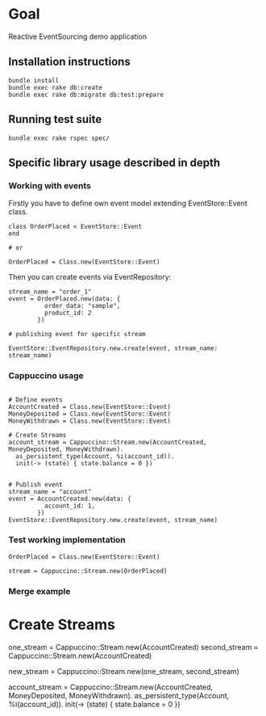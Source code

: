 # Goal

Reactive EventSourcing demo application

## Installation instructions

```
bundle install
bundle exec rake db:create
bundle exec rake db:migrate db:test:prepare
```

## Running test suite

```
bundle exec rake rspec spec/
```

## Specific library usage described in depth

### Working with events

Firstly you have to define own event model extending EventStore::Event class.

```
class OrderPlaced < EventStore::Event
end

# or

OrderPlaced = Class.new(EventStore::Event)
```

Then you can create events via EventRepository:

```
stream_name = "order_1"
event = OrderPlaced.new(data: {
          order_data: "sample",
          product_id: 2
        })

# publishing event for specific stream

EventStore::EventRepository.new.create(event, stream_name: stream_name)
```

### Cappuccino usage

```

# Define events
AccountCreated = Class.new(EventStore::Event)
MoneyDeposited = Class.new(EventStore::Event)
MoneyWithdrawn = Class.new(EventStore::Event)

# Create Streams
account_stream = Cappuccino::Stream.new(AccountCreated, MoneyDeposited, MoneyWithdrawn).
  as_persistent_type(Account, %i(account_id)).
  init(-> (state) { state.balance = 0 })


# Publish event
stream_name = "account"
event = AccountCreated.new(data: {
          account_id: 1,
        })
EventStore::EventRepository.new.create(event, stream_name)

```

### Test working implementation

```
OrderPlaced = Class.new(EventStore::Event)

stream = Cappuccino::Stream.new(OrderPlaced)

```

### Merge example

# Create Streams
one_stream = Cappuccino::Stream.new(AccountCreated)
second_stream = Cappuccino::Stream.new(AccountCreated)

new_stream = Cappuccino::Stream.new(one_stream, second_stream)

account_stream = Cappuccino::Stream.new(AccountCreated, MoneyDeposited, MoneyWithdrawn).
  as_persistent_type(Account, %i(account_id)).
  init(-> (state) { state.balance = 0 })
